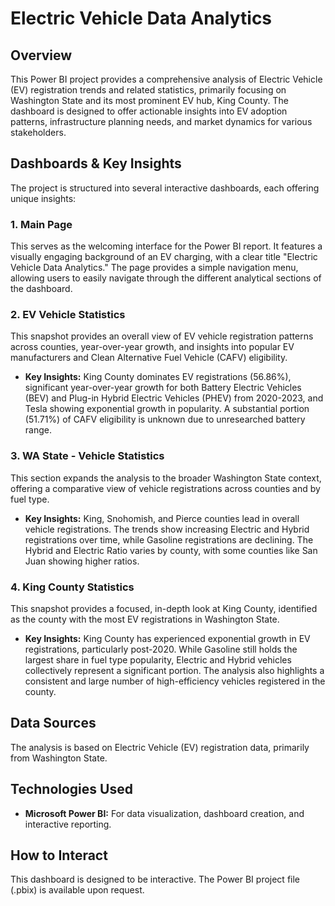 # Electric Vehicle Data Analytics

## Overview

This Power BI project provides a comprehensive analysis of Electric Vehicle (EV) registration trends and related statistics, primarily focusing on Washington State and its most prominent EV hub, King County. The dashboard is designed to offer actionable insights into EV adoption patterns, infrastructure planning needs, and market dynamics for various stakeholders.

## Dashboards & Key Insights

The project is structured into several interactive dashboards, each offering unique insights:

### 1. Main Page
This serves as the welcoming interface for the Power BI report. It features a visually engaging background of an EV charging, with a clear title "Electric Vehicle Data Analytics." The page provides a simple navigation menu, allowing users to easily navigate through the different analytical sections of the dashboard.

### 2. EV Vehicle Statistics
This snapshot provides an overall view of EV vehicle registration patterns across counties, year-over-year growth, and insights into popular EV manufacturers and Clean Alternative Fuel Vehicle (CAFV) eligibility.
* **Key Insights:** King County dominates EV registrations (56.86%), significant year-over-year growth for both Battery Electric Vehicles (BEV) and Plug-in Hybrid Electric Vehicles (PHEV) from 2020-2023, and Tesla showing exponential growth in popularity. A substantial portion (51.71%) of CAFV eligibility is unknown due to unresearched battery range.

### 3. WA State - Vehicle Statistics
This section expands the analysis to the broader Washington State context, offering a comparative view of vehicle registrations across counties and by fuel type.
* **Key Insights:** King, Snohomish, and Pierce counties lead in overall vehicle registrations. The trends show increasing Electric and Hybrid registrations over time, while Gasoline registrations are declining. The Hybrid and Electric Ratio varies by county, with some counties like San Juan showing higher ratios.

### 4. King County Statistics
This snapshot provides a focused, in-depth look at King County, identified as the county with the most EV registrations in Washington State.
* **Key Insights:** King County has experienced exponential growth in EV registrations, particularly post-2020. While Gasoline still holds the largest share in fuel type popularity, Electric and Hybrid vehicles collectively represent a significant portion. The analysis also highlights a consistent and large number of high-efficiency vehicles registered in the county.

## Data Sources

The analysis is based on Electric Vehicle (EV) registration data, primarily from Washington State.

## Technologies Used

* **Microsoft Power BI:** For data visualization, dashboard creation, and interactive reporting.

## How to Interact

This dashboard is designed to be interactive. The Power BI project file (.pbix) is available upon request.
